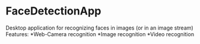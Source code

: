 # FaceDetectionApp
Desktop application for recognizing faces in images (or in an image stream)
Features:
*Web-Camera recognition
*Image recognition 
*Video recognition
